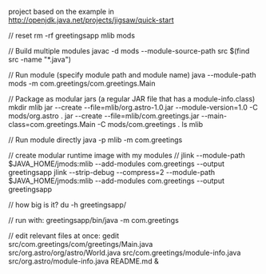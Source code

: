 
project based on the example in http://openjdk.java.net/projects/jigsaw/quick-start

// reset
rm -rf greetingsapp mlib mods

// Build multiple modules
javac -d mods --module-source-path src $(find src -name "*.java")

// Run module (specify module path and module name)
java --module-path mods -m com.greetings/com.greetings.Main

// Package as modular jars (a regular JAR file that has a module-info.class)
mkdir mlib
jar --create --file=mlib/org.astro-1.0.jar --module-version=1.0 -C mods/org.astro .
jar --create --file=mlib/com.greetings.jar --main-class=com.greetings.Main -C mods/com.greetings .
ls mlib

// Run module directly
java -p mlib -m com.greetings

// create modular runtime image with my modules
// jlink --module-path $JAVA_HOME/jmods:mlib --add-modules com.greetings --output greetingsapp
jlink --strip-debug --compress=2 --module-path $JAVA_HOME/jmods:mlib --add-modules com.greetings --output greetingsapp

// how big is it?
du -h greetingsapp/

// run with:
greetingsapp/bin/java -m com.greetings



// edit relevant files at once:
gedit src/com.greetings/com/greetings/Main.java src/org.astro/org/astro/World.java  src/com.greetings/module-info.java src/org.astro/module-info.java README.md &



